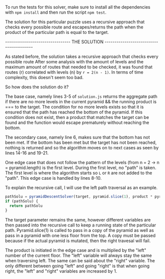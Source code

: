 To run the tests for this solver, make sure to install all the dependencies with `npm install`
and then run the script `npm test`.

The solution for this particular puzzle uses a recursive approach that checks every possible
route and escapes/returns the path when the product of the particular path is equal to the
target.

---------------------------------   THE SOLUTION -----------------------------------------

As stated before, the solution takes a recursive approach that checks every possible route
After some analysis with the amount of levels and the maximum amount of routes that needed
to be checked, it was found that routes (r) correlated with levels (n) by `r = 2(n - 1)`.
In terms of time complexity, this doesn't seem too bad.

So how does the solution do it?

The base case, namely lines 3-5 of `solution.js` returns the aggregate path if there are
no more levels in the current pyramid && the running product is === to the target.  The
condition for no more levels exists so that it is ensured that the path has reached the
bottom of the pyramid.  If this condition does not exist, then a product that matches the
target can be found and the function would escape prematurely without reaching the bottom.

The secondary case, namely line 6, makes sure that the bottom has not been met.  If the
bottom has been met but the target has not been reached, nothing is returned and so
the algorithm moves on to next cases as seen by lines 14-16 and 19-21.

One edge case that does not follow the pattern of the levels (from n = 2 -> n = pyramid.length)
is the first level.  During the first level, no "path" is taken.  The first level is where
the algorithm starts so `L` or `R` are not added to the "path".  This edge case is handled by
lines 8-10.

To explain the recursive call, I will use the left path traversal as an example.

```js
pathSolu = pyramidDescentSolver(target, pyramid.slice(1), product * pyramid[0][left], [...path, 'L'], left, right);
if (pathSolu) {
  return pathSolu
}
```

The target parameter remains the same, however different variables are then passed into the
recursive call to keep a running state of the particular path.  Pyramid.slice(1) is called
to pass in a copy of the pyramid as well as pass in a pyramid with one less floor from the top.
A copy must be passed because if the actual pyramid is mutated, then the right travesal will fail.

The product is initiated in the edge case and is multiplied by the "left" number of the current floor.
The "left" variable will always stay the same when traversing left.  The same can be said about the
"right" variable.  The only different between going "left" and going "right" is that when going right,
the "left" and "right" variables are increased by 1.
